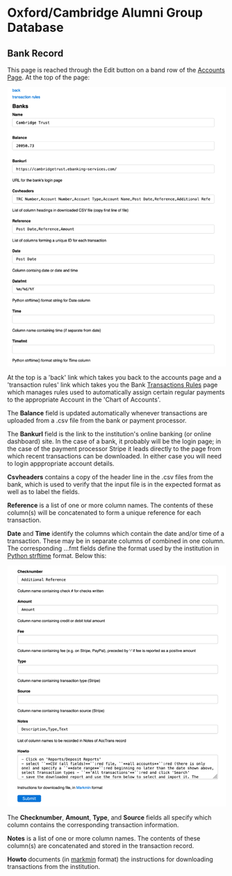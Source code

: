 # Oxford/Cambridge Alumni Group Database

## Bank Record

This page is reached through the Edit button on a band row of the [Accounts Page](accounts.md). At the top of the page:

![top](images/bank_record_top.png)

At the top is a 'back' link which takes you back to the accounts page and a 'transaction rules' link which takes you the Bank [Transactions Rules](bank_rules.md) page which manages rules used to automatically assign certain regular payments to the appropriate Account in the 'Chart of Accounts'.

The **Balance** field is updated automatically whenever transactions are uploaded from a .csv file from the bank or payment processor.

The **Bankurl** field is the link to the institution's online banking (or online dashboard) site. In the case of a bank, it probably will be the login page; in the case of the payment processor Stripe it leads directly to the page from which recent transactions can be downloaded. In either case you will need to login apppropriate account details.

**Csvheaders** contains a copy of the header line in the .csv files from the bank, which is used to verify that the input file is in the expected format as well as to label the fields.

**Reference** is a list of one or more column names. The contents of these column(s) will be concatenated to form a unique reference for each transaction.

**Date** and **Time** identify the columns which contain the date and/or time of a transaction. These may be in separate columns of combined in one column. The corresponding ...fmt fields define the format used by the institution in [Python strftime](https://docs.python.org/3.10/library/datetime.html?highlight=strftime#strftime-strptime-behavior) format. Below this:

![bottom](images/bank_record_bottom.png)

The **Checknumber**, **Amount**, **Type**, and **Source** fields all specify which column contains the corresponding transaction information.

**Notes** is a list of one or more column names. The contents of these column(s) are concatenated and stored in the transaction record.

**Howto** documents (in [markmin](http://www.web2py.com/examples/static/markmin.html) format) the instructions for downloading transactions from the institution.
